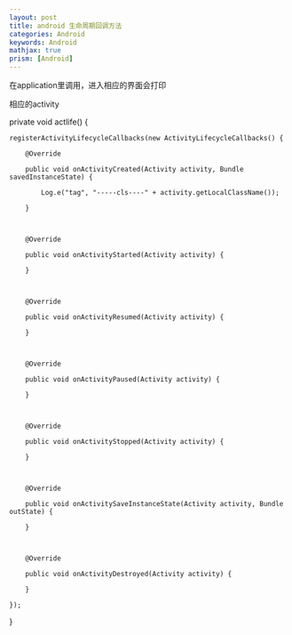 ```yaml
---
layout: post
title: android 生命周期回调方法
categories: Android
keywords: Android
mathjax: true
prism: [Android]
---
```


在application里调用，进入相应的界面会打印

相应的activity



private void actlife() {

    registerActivityLifecycleCallbacks(new ActivityLifecycleCallbacks() {

        @Override

        public void onActivityCreated(Activity activity, Bundle savedInstanceState) {

            Log.e("tag", "-----cls----" + activity.getLocalClassName());

        }



        @Override

        public void onActivityStarted(Activity activity) {

        }



        @Override

        public void onActivityResumed(Activity activity) {

        }



        @Override

        public void onActivityPaused(Activity activity) {

        }



        @Override

        public void onActivityStopped(Activity activity) {

        }



        @Override

        public void onActivitySaveInstanceState(Activity activity, Bundle outState) {

        }



        @Override

        public void onActivityDestroyed(Activity activity) {

        }

    });

}